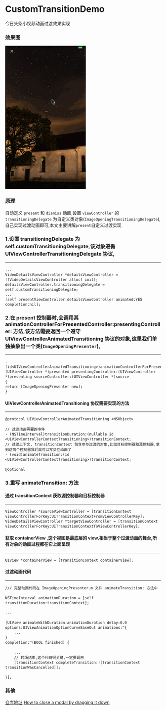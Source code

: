 # CustomTransitionDemo
今日头条小视频动画过渡效果实现

### 效果图
![image](./demo.gif)<br />

### 原理
自动定义 `present` 和 `dismiss` 动画,设置 `viewController` 的 `transitioningDelegate` 为自定义类对象(`ImageOpeningTransitioningDelegate`),自己实现过渡动画即可,本文主要讲解`present`自定义过渡实现

### 1.设置 transitioningDelegate 为 self.customTransitioningDelegate,该对象遵循 UIViewControllerTransitioningDelegate 协议,
-------
    ...
    VideoDetailsViewController *detailsViewController = [[VideoDetailsViewController alloc] init];
    detailsViewController.transitioningDelegate = self.customTransitioningDelegate;
    ...
    [self presentViewController:detailsViewController animated:YES completion:nil];

    
### 2.在 present 控制器时,会调用其animationControllerForPresentedController:presentingController: 方法,该方法需要返回一个遵守 UIViewControllerAnimatedTransitioning 协议的对象,这里我们单独抽象出一个类(`ImageOpeningPresenter`),
------
    -(id<UIViewControllerAnimatedTransitioning>)animationControllerForPresentedController:(UIViewController *)presented presentingController:(UIViewController *)presenting sourceController:(UIViewController *)source
    {
    return [ImageOpeningPresenter new];
    }

#### UIViewControllerAnimatedTransitioning 协议需要实现的方法
------
    @protocol UIViewControllerAnimatedTransitioning <NSObject>

    // 过渡动画需要的事件
    - (NSTimeInterval)transitionDuration:(nullable id <UIViewControllerContextTransitioning>)transitionContext;
    // 过渡上下文, transitionContext 包含参与过渡的对象,比如目标控制器和源控制器,拿到这两个控制器我们就可以写交互动画了
    - (void)animateTransition:(id <UIViewControllerContextTransitioning>)transitionContext;

    @optional
    
### 3.重写 animateTransition: 方法
#### 通过 transitionContext 获取源控制器和目标控制器
----
    ViewController *sourceViewController = [transitionContext viewControllerForKey:UITransitionContextFromViewControllerKey];
    VideoDetailsViewController *targetViewController = [transitionContext viewControllerForKey:UITransitionContextToViewControllerKey];
#### 获取 containerView ,这个视图是最底层的 view,相当于整个过渡动画的舞台,所有对象的动画过程都在它上面呈现
------
    UIView *containerView = [transitionContext containerView];
#### 过渡动画代码
------
    /// 完整动画代码在 ImageOpeningPresenter.m 文件 animateTransition: 方法中
    
    NSTimeInterval animationDuration = [self transitionDuration:transitionContext];
    
    ...
    
    [UIView animateWithDuration:animationDuration delay:0.0 options:UIViewAnimationOptionCurveEaseOut animations:^{
        ...
    }
    completion:^(BOOL finished) {
    
        ...
        // 转场结束,这个代码很关键,一定要调用
        [transitionContext completeTransition:![transitionContext transitionWasCancelled]];
        
    }];


### 其他
[仓库地址](https://github.com/TongFangyuan/CustomTransitionDemo)
[How to close a modal by dragging it down](https://www.thorntech.com/2016/02/ios-tutorial-close-modal-dragging/)

